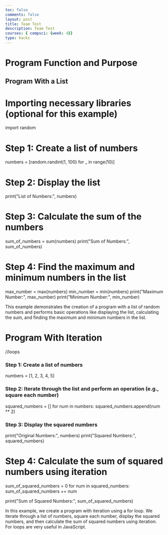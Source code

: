 ```yaml
---
toc: false
comments: false
layout: post
title: Team Test
description: Team Test
courses: { compsci: {week: 4}}
type: hacks
---
```



# Program Function and Purpose
## Program With a List

# Importing necessary libraries (optional for this example)
import random

# Step 1: Create a list of numbers
numbers = [random.randint(1, 100) for _ in range(10)]

# Step 2: Display the list
print("List of Numbers:", numbers)

# Step 3: Calculate the sum of the numbers
sum_of_numbers = sum(numbers)
print("Sum of Numbers:", sum_of_numbers)

# Step 4: Find the maximum and minimum numbers in the list
max_number = max(numbers)
min_number = min(numbers)
print("Maximum Number:", max_number)
print("Minimum Number:", min_number)

This example demonstrates the creation of a program with a list of random numbers and performs basic operations like displaying the list, calculating the sum, and finding the maximum and minimum numbers in the list.

# Program With Iteration
//loops

### Step 1: Create a list of numbers
numbers = [1, 2, 3, 4, 5]

### Step 2: Iterate through the list and perform an operation (e.g., square each number)
squared_numbers = []
for num in numbers:
    squared_numbers.append(num ** 2)

### Step 3: Display the squared numbers
print("Original Numbers:", numbers)
print("Squared Numbers:", squared_numbers)

# Step 4: Calculate the sum of squared numbers using iteration
sum_of_squared_numbers = 0
for num in squared_numbers:
    sum_of_squared_numbers += num

print("Sum of Squared Numbers:", sum_of_squared_numbers)

In this example, we create a program with iteration using a for loop. We iterate through a list of numbers, square each number, display the squared numbers, and then calculate the sum of squared numbers using iteration. For loops are very useful in JavaScript.


